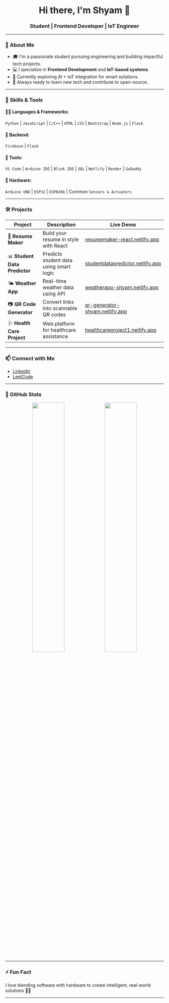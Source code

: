 <h1 align="center">Hi there, I'm Shyam 👋</h1>
<h3 align="center">Student | Frontend Developer | IoT Engineer</h3>

---

### 🚀 About Me
- 🎓 I'm a passionate student pursuing engineering and building impactful tech projects.
- 💻 I specialize in **Frontend Development** and **IoT-based systems**.
- 🌱 Currently exploring AI + IoT integration for smart solutions.
- 🎯 Always ready to learn new tech and contribute to open-source.

---

### 🧠 Skills & Tools

#### 👨‍💻 Languages & Frameworks:
`Python` | `JavaScript` | `C/C++` | `HTML` | `CSS` | `Bootstrap` | `Node.js` | `Flask`

#### 💾 Backend:
`Firebase` | `Flask`

#### 🧰 Tools:
`VS Code` | `Arduino IDE` | `Blink IDE` | `SQL` | `Netlify` | `Render` | `GoDaddy`

#### 🔌 Hardware:
`Arduino UNO` | `ESP32` | `ESP8266` | Common `Sensors & Actuators`

---

### 🛠️ Projects

| Project | Description | Live Demo |
|--------|-------------|-----------|
| 📄 **Resume Maker** | Build your resume in style with React | [resumemaker-react.netlify.app](https://resumemaker-react.netlify.app) |
| 📊 **Student Data Predictor** | Predicts student data using smart logic | [studentdatapredictor.netlify.app](https://studentdatapredictor.netlify.app) |
| 🌤️ **Weather App** | Real-time weather data using API | [weatherapp-shyam.netlify.app](https://weatherapp-shyam.netlify.app) |
| 📷 **QR Code Generator** | Convert links into scannable QR codes | [qr-generator-shyam.netlify.app](https://qr-generator-shyam.netlify.app) |
| 🩺 **Health Care Project** | Web platform for healthcare assistance | [healthcareproject1.netlify.app](https://healthcareproject1.netlify.app) | 

---

### 📫 Connect with Me

- [LinkedIn](https://www.linkedin.com/in/shyam--n/)
- [LeetCode](https://leetcode.com/u/Shyam_44/)

---

### 🧮 GitHub Stats

<p align="center">
  <img src="https://github-readme-stats.vercel.app/api?username=shyam-n-hub&show_icons=true&theme=tokyonight" width="45%" />
  <img src="https://github-readme-stats.vercel.app/api/top-langs/?username=shyam-n-hub&layout=compact&theme=tokyonight" width="45%" />
</p>

---

### ⚡ Fun Fact
I love blending software with hardware to create intelligent, real-world solutions 🌱🔧

---

